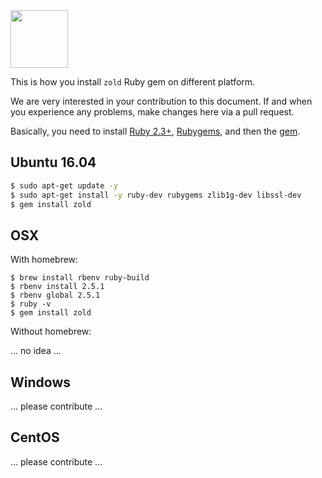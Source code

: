 <img src="http://www.zold.io/logo.svg" width="92px" height="92px"/>

This is how you install `zold` Ruby gem on different platform.

We are very interested in your contribution to this document.
If and when you experience any problems, make changes here via a pull request.

Basically, you need to
install [Ruby 2.3+](https://www.ruby-lang.org/en/documentation/installation/),
[Rubygems](https://rubygems.org/pages/download), and
then the [gem](https://rubygems.org/gems/zold).

## Ubuntu 16.04

```bash
$ sudo apt-get update -y
$ sudo apt-get install -y ruby-dev rubygems zlib1g-dev libssl-dev
$ gem install zold
```

## OSX

With homebrew:

```
$ brew install rbenv ruby-build
$ rbenv install 2.5.1
$ rbenv global 2.5.1
$ ruby -v
$ gem install zold
```

Without homebrew:

... no idea ...

## Windows

... please contribute ...

## CentOS

... please contribute ...

